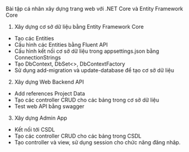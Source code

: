 Bài tập cá nhân xây dựng trang web với .NET Core và Entity Framework Core
1. Xây dựng cơ sở dữ liệu bằng Entity Framework Core
  - Tạo các Entities
  - Cấu hình các Entities bằng Fluent API
  - Cấu hình kết nối cơ sở dữ liệu trong appsettings.json bằng ConnectionStrings
  - Tạo DbContext, DbSet<>, DbContextFactory
  - Sử dụng add-migration và update-database để tạo cơ sở dữ liệu
2. Xây dựng Web Backend API
  - Add references Project Data
  - Tạo các controller CRUD cho các bảng trong cơ sở dữ liệu
  - Test web API bằng swagger
3. Xây dựng Admin App
  - Kết nối tới CSDL
  - Tạo các controller CRUD cho các bảng trong CSDL
  - Tạo controller và view, sử dụng session cho chức năng đăng nhâp.
  
